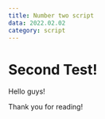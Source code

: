 ```yaml
---
title: Number two script
data: 2022.02.02
category: script
---
```


# Second Test!

Hello guys!

Thank you for reading!
